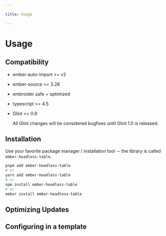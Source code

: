 ```yaml
---

title: Usage

---
```


# Usage

<!-- No content, because the demo is rendered next -->

## Compatibility

* ember-auto-import >= v2
* ember-source >= 3.28
* embroider safe + optimized
* typescript >= 4.5
* Glint >= 0.9

  All Glint changes will be considered bugfixes until Glint 1.0 is released.

## Installation

Use your favorite package manager / installation tool -- the library is called `ember-headless-table`.

```bash
pnpm add ember-headless-table
# or
yarn add ember-headless-table
# or
npm install ember-headless-table
# or
ember install ember-headless-table
```

## Optimizing Updates

## Configuring in a template
